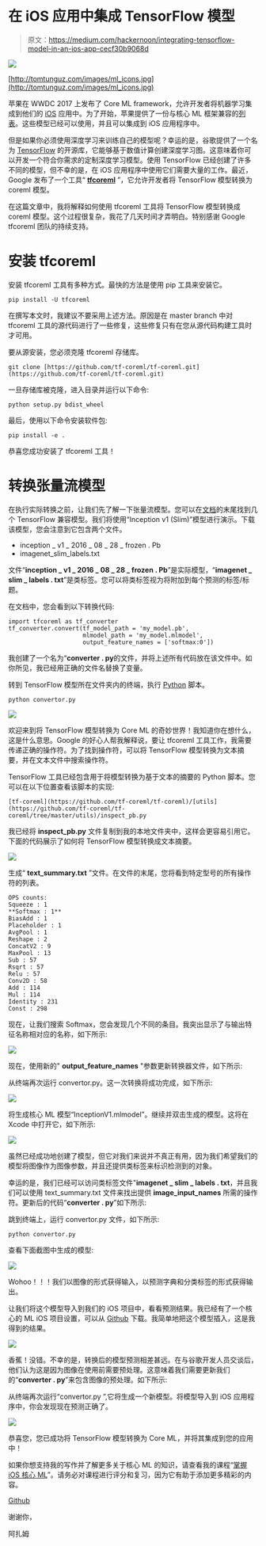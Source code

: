 # 在 iOS 应用中集成 TensorFlow 模型

> 原文：<https://medium.com/hackernoon/integrating-tensorflow-model-in-an-ios-app-cecf30b9068d>

![](img/9599240f991b5a88a0c12915105ecb77.png)

[http://tomtunguz.com/images/ml_icons.jpg](http://tomtunguz.com/images/ml_icons.jpg)

苹果在 WWDC 2017 上发布了 Core ML framework，允许开发者将机器学习集成到他们的 [iOS](https://hackernoon.com/tagged/ios) 应用中。为了开始，苹果提供了一份与核心 ML 框架兼容的[列表](https://developer.apple.com/machine-learning/)。这些模型已经可以使用，并且可以集成到 iOS 应用程序中。

但是如果你必须使用深度学习来训练自己的模型呢？幸运的是，谷歌提供了一个名为 [TensorFlow](http://tensorflow.org/) 的开源库，它能够基于数值计算创建深度学习图。这意味着你可以开发一个符合你需求的定制深度学习模型。使用 TensorFlow 已经创建了许多不同的模型，但不幸的是，在 iOS 应用程序中使用它们需要大量的工作。最近，Google 发布了一个工具“ [**tfcoreml**](https://github.com/tf-coreml/tf-coreml) ”，它允许开发者将 TensorFlow 模型转换为 coreml 模型。

在这篇文章中，我将解释如何使用 tfcoreml 工具将 TensorFlow 模型转换成 coreml 模型。这个过程很复杂，我花了几天时间才弄明白。特别感谢 Google tfcoreml 团队的持续支持。

# 安装 tfcoreml

安装 tfcoreml 工具有多种方式。最快的方法是使用 pip 工具来安装它。

```
pip install -U tfcoreml
```

在撰写本文时，我建议不要采用上述方法。原因是在 master branch 中对 tfcoreml 工具的源代码进行了一些修复，这些修复只有在您从源代码构建工具时才可用。

要从源安装，您必须克隆 tfcoreml 存储库。

```
git clone [https://github.com/tf-coreml/tf-coreml.git](https://github.com/tf-coreml/tf-coreml.git)
```

一旦存储库被克隆，进入目录并运行以下命令:

```
python setup.py bdist_wheel
```

最后，使用以下命令安装软件包:

```
pip install -e .
```

恭喜您成功安装了 tfcoreml 工具！

# 转换张量流模型

在执行实际转换之前，让我们先了解一下张量流模型。您可以在[文档](https://github.com/tf-coreml/tf-coreml)的末尾找到几个 TensorFlow 兼容模型。我们将使用“Inception v1 (Slim)”模型进行演示。下载该模型，您会注意到它包含两个文件。

*   inception _ v1 _ 2016 _ 08 _ 28 _ frozen . Pb
*   imagenet_slim_labels.txt

文件“**inception _ v1 _ 2016 _ 08 _ 28 _ frozen . Pb**”是实际模型，“**imagenet _ slim _ labels . txt**”是类标签。您可以将类标签视为将附加到每个预测的标签/标题。

在文档中，您会看到以下转换代码:

```
import tfcoreml as tf_converter
tf_converter.convert(tf_model_path = 'my_model.pb',
                     mlmodel_path = 'my_model.mlmodel',
                     output_feature_names = ['softmax:0'])
```

我创建了一个名为“**converter . py**的文件，并将上述所有代码放在该文件中。如你所见，我已经用正确的文件名替换了变量。

转到 TensorFlow 模型所在文件夹内的终端，执行 [Python](https://hackernoon.com/tagged/python) 脚本。

```
python convertor.py 
```

![](img/f6b07ca38197b270a1ab3d2cdc096c85.png)

欢迎来到将 TensorFlow 模型转换为 Core ML 的奇妙世界！我知道你在想什么，这是什么意思。Google 的好心人帮我解释说，要让 tfcoreml 工具工作，我需要传递正确的操作符。为了找到操作符，可以将 TensorFlow 模型转换为文本摘要，并在文本文件中搜索操作符。

TensorFlow 工具已经包含用于将模型转换为基于文本的摘要的 Python 脚本。您可以在以下位置查看该脚本的实现:

```
[tf-coreml](https://github.com/tf-coreml/tf-coreml)/[utils](https://github.com/tf-coreml/tf-coreml/tree/master/utils)/inspect_pb.py
```

我已经将 **inspect_pb.py** 文件复制到我的本地文件夹中，这样会更容易引用它。下面的代码展示了如何将 TensorFlow 模型转换成文本摘要。

![](img/7b9adaadf9cd16be250f52dd1b7d9781.png)

生成“ **text_summary.txt** ”文件。在文件的末尾，您将看到特定型号的所有操作符的列表。

```
OPS counts:
Squeeze : 1
**Softmax : 1**
BiasAdd : 1
Placeholder : 1
AvgPool : 1
Reshape : 2
ConcatV2 : 9
MaxPool : 13
Sub : 57
Rsqrt : 57
Relu : 57
Conv2D : 58
Add : 114
Mul : 114
Identity : 231
Const : 298
```

现在，让我们搜索 Softmax，您会发现几个不同的条目。我突出显示了与输出特征名称相对应的名称，如下所示:

![](img/c61a82dbc40c942556cbd43a11934440.png)

现在，使用新的" **output_feature_names** "参数更新转换器文件，如下所示:

从终端再次运行 convertor.py。这一次转换将成功完成，如下所示:

![](img/2eeeda8e900756b05a1ba61a77b5e223.png)

将生成核心 ML 模型“InceptionV1.mlmodel”。继续并双击生成的模型。这将在 Xcode 中打开它，如下所示:

![](img/d176b24a5b096869dd8f50a4570fa289.png)

虽然已经成功地创建了模型，但它对我们来说并不真正有用，因为我们希望我们的模型将图像作为图像参数，并且还提供类标签来标识检测到的对象。

幸运的是，我们已经可以访问类标签文件"**imagenet _ slim _ labels . txt**，并且我们可以使用 text_summary.txt 文件来找出提供 **image_input_names** 所需的操作符。更新后的代码“**converter . py**”如下所示:

跳到终端上，运行 convertor.py 文件，如下所示:

```
python convertor.py 
```

查看下面截图中生成的模型:

![](img/596b6d729f66f766e77764a3bfde36e3.png)

Wohoo！！！我们以图像的形式获得输入，以预测字典和分类标签的形式获得输出。

让我们将这个模型导入到我们的 iOS 项目中，看看预测结果。我已经有了一个核心的 ML iOS 项目设置，可以从 [Github](https://github.com/azamsharp/TensorFlowToCoreML) 下载。我简单地把这个模型插入，这是我得到的结果。

![](img/d12bee3866effadaeb09c6cf47ca5d87.png)

香蕉！没错。不幸的是，转换后的模型预测相差甚远。在与谷歌开发人员交谈后，他们认为这是因为图像在使用前需要预处理。这意味着我们需要更新我们的“**converter . py**”来包含图像的预处理。如下所示:

从终端再次运行“convertor.py ”,它将生成一个新模型。将模型导入到 iOS 应用程序中，你会发现现在预测正确了。

![](img/844a6a2ddb0f7b0300cbd2080145e0bb.png)

恭喜您，您已成功将 TensorFlow 模型转换为 Core ML，并将其集成到您的应用中！

如果你想支持我的写作并了解更多关于核心 ML 的知识，请查看我的课程“[掌握 iOS 核心 ML](https://www.udemy.com/mastering-core-ml-for-ios/?couponCode=ILOVECOREMLBONUS)”。请务必对课程进行评分和复习，因为它有助于添加更多精彩的内容。

[Github](https://github.com/azamsharp/TensorFlowToCoreML)

谢谢你，

阿扎姆